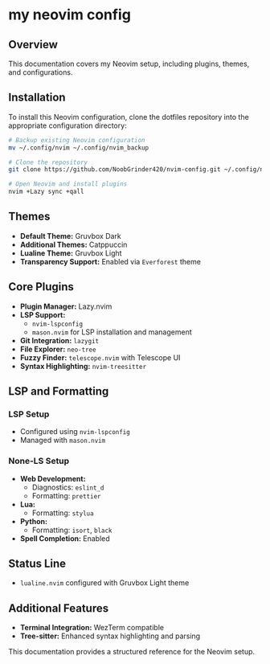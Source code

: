 # my neovim config

## Overview
This documentation covers my Neovim setup, including plugins, themes, and configurations.

## Installation
To install this Neovim configuration, clone the dotfiles repository into the appropriate configuration directory:

```sh
# Backup existing Neovim configuration
mv ~/.config/nvim ~/.config/nvim_backup

# Clone the repository
git clone https://github.com/NoobGrinder420/nvim-config.git ~/.config/nvim

# Open Neovim and install plugins
nvim +Lazy sync +qall
```

## Themes
- **Default Theme:** Gruvbox Dark
- **Additional Themes:** Catppuccin
- **Lualine Theme:** Gruvbox Light
- **Transparency Support:** Enabled via `Everforest` theme

## Core Plugins
- **Plugin Manager:** Lazy.nvim 
- **LSP Support:**
  - `nvim-lspconfig`
  - `mason.nvim` for LSP installation and management
- **Git Integration:** `lazygit`
- **File Explorer:** `neo-tree`
- **Fuzzy Finder:** `telescope.nvim` with Telescope UI
- **Syntax Highlighting:** `nvim-treesitter`

## LSP and Formatting
### LSP Setup
- Configured using `nvim-lspconfig`
- Managed with `mason.nvim`

### None-LS Setup
- **Web Development:**
  - Diagnostics: `eslint_d`
  - Formatting: `prettier`
- **Lua:**
  - Formatting: `stylua`
- **Python:**
  - Formatting: `isort`, `black`
- **Spell Completion:** Enabled

## Status Line
- `lualine.nvim` configured with Gruvbox Light theme

## Additional Features
- **Terminal Integration:** WezTerm compatible
- **Tree-sitter:** Enhanced syntax highlighting and parsing

This documentation provides a structured reference for the Neovim setup.
